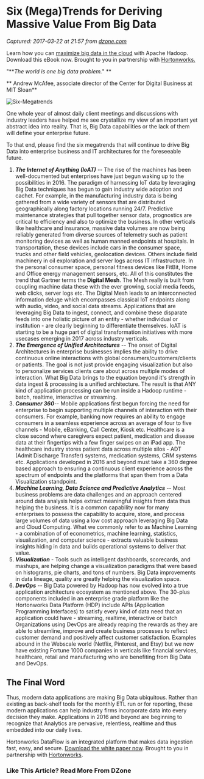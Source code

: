 # Six (Mega)Trends for Deriving Massive Value From Big Data

_Captured: 2017-03-22 at 21:57 from [dzone.com](https://dzone.com/articles/the-six-megatrends-helping-enterprises-derive-mass#515)_

Learn how you can [maximize big data in the cloud](https://dzone.com/go?i=177153&u=http%3A%2F%2Fhortonworks.com%2Finfo%2Fmaximize-big-data-cloud-aws-ebook%2F%3Futm_medium%3Dsponsored-content%26utm_source%3Ddzone%26utm_campaign%3Daws) with Apache Hadoop. Download this eBook now. Brought to you in partnership with [Hortonworks.](https://dzone.com/go?i=177153&u=http%3A%2F%2Fhortonworks.com%2Finfo%2Fmaximize-big-data-cloud-aws-ebook%2F%3Futm_medium%3Dsponsored-content%26utm_source%3Ddzone%26utm_campaign%3Daws)

"**_The world is one big data problem._" **

** Andrew McAfee, associate director of the Center for Digital Business at MIT Sloan**

![Six-Megatrends](http://hortonworks.com/wp-content/uploads/2016/06/Six-Megatrends.png)

One whole year of almost daily client meetings and discussions with industry leaders have helped me see crystallize my view of an important yet abstract idea into reality. That is, Big Data capabilities or the lack of them will define your enterprise future.

To that end, please find the six megatrends that will continue to drive Big Data into enterprise business and IT architectures for the foreseeable future.

  1. **_The Internet of Anything (IoAT)_** -- The rise of the machines has been well-documented but enterprises have just begun waking up to the possibilities in 2016. The paradigm of harnessing IoT data by leveraging Big Data techniques has begun to gain industry wide adoption and cachet. For example, in the manufacturing industry data is being gathered from a wide variety of sensors that are distributed geographically along factory locations running 24/7. Predictive maintenance strategies that pull together sensor data, prognostics are critical to efficiency and also to optimize the business. In other verticals like healthcare and insurance, massive data volumes are now being reliably generated from diverse sources of telemetry such as patient monitoring devices as well as human manned endpoints at hospitals. In transportation, these devices include cars in the consumer space, trucks and other field vehicles, geolocation devices. Others include field machinery in oil exploration and server logs across IT infrastructure. In the personal consumer space, personal fitness devices like FitBit, Home and Office energy management sensors, etc. All of this constitutes the trend that Gartner terms the **Digital Mesh**. The Mesh really is built from coupling machine data these with the ever growing, social media feeds, web clicks, server logs etc. The Digital Mesh leads to an interconnected information deluge which encompasses classical IoT endpoints along with audio, video, and social data streams. Applications that are leveraging Big Data to ingest, connect, and combine these disparate feeds into one holistic picture of an entity - whether individual or institution - are clearly beginning to differentiate themselves. IoAT is starting to be a huge part of digital transformation initiatives with more usecases emerging in 2017 across industry verticals.
  2. **_The Emergence of Unified Architectures_** -- The onset of Digital Architectures in enterprise businesses implies the ability to drive continuous online interactions with global consumers/customers/clients or patients. The goal is not just provide engaging visualization but also to personalize services clients care about across multiple modes of interaction. What Big Data brings to the equation beyond it's strength in data ingest & processing is a unified architecture. The result is that ANY kind of application processing can be run inside a Hadoop runtime - batch, realtime, interactive or streaming.
  3. **_Consumer 360_**-- Mobile applications first begun forcing the need for enterprise to begin supporting multiple channels of interaction with their consumers. For example, banking now requires an ability to engage consumers in a seamless experience across an average of four to five channels - Mobile, eBanking, Call Center, Kiosk etc. Healthcare is a close second where caregivers expect patient, medication and disease data at their fingertips with a few finger swipes on an iPad app. The healthcare industry stores patient data across multiple silos - ADT (Admit Discharge Transfer) systems, medication systems, CRM systems etc. Applications developed in 2016 and beyond must take a 360 degree based approach to ensuring a continuous client experience across the spectrum of endpoints and the platforms that span them from a Data Visualization standpoint.
  4. **_Machine Learning, Data Science and Predictive Analytics_** -- Most business problems are data challenges and an approach centered around data analysis helps extract meaningful insights from data thus helping the business. It is a common capability now for many enterprises to possess the capability to acquire, store, and process large volumes of data using a low cost approach leveraging Big Data and Cloud Computing. What we commonly refer to as Machine Learning - a combination of of econometrics, machine learning, statistics, visualization, and computer science - extracts valuable business insights hiding in data and builds operational systems to deliver that value.
  5. **_Visualization_** - Tools such as intelligent dashboards, scorecards, and mashups, are helping change a visualization paradigms that were based on histograms, pie charts, and tons of numbers. Big Data improvements in data lineage, quality are greatly helping the visualization space.
  6. **_DevOps_** -- Big Data powered by Hadoop has now evolved into a true application architecture ecosystem as mentioned above. The 30-plus components included in an enterprise grade platform like the Hortonworks Data Platform (HDP) include APIs (Application Programming Interfaces) to satisfy every kind of data need that an application could have - streaming, realtime, interactive or batch Organizations using DevOps are already reaping the rewards as they are able to streamline, improve and create business processes to reflect customer demand and positively affect customer satisfaction. Examples abound in the Webscale world (Netflix, Pinterest, and Etsy) but we now have existing Fortune 1000 companies in verticals like financial services, healthcare, retail and manufacturing who are benefiting from Big Data and DevOps.

## The Final Word

Thus, modern data applications are making Big Data ubiquitous. Rather than existing as back-shelf tools for the monthly ETL run or for reporting, these modern applications can help industry firms incorporate data into every decision they make. Applications in 2016 and beyond are beginning to recognize that Analytics are pervasive, relentless, realtime and thus embedded into our daily lives.

Hortonworks DataFlow is an integrated platform that makes data ingestion fast, easy, and secure. [Download the white paper now](https://dzone.com/go?i=133024&u=http%3A%2F%2Fhortonworks.com%2Finfo%2Fdata-ingestion%2F%3Futm_medium%3Dsponsored-content%26utm_source%3Ddzone%26utm_campaign%3Ddata-ingestion). Brought to you in partnership with [Hortonworks](https://dzone.com/go?i=133024&u=http%3A%2F%2Fhortonworks.com%2Finfo%2Fdata-ingestion%2F%3Futm_medium%3Dsponsored-content%26utm_source%3Ddzone%26utm_campaign%3Ddata-ingestion).

### Like This Article? Read More From DZone

